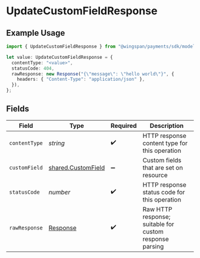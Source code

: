 # UpdateCustomFieldResponse

## Example Usage

```typescript
import { UpdateCustomFieldResponse } from "@wingspan/payments/sdk/models/operations";

let value: UpdateCustomFieldResponse = {
  contentType: "<value>",
  statusCode: 404,
  rawResponse: new Response("{\"message\": \"hello world\"}", {
    headers: { "Content-Type": "application/json" },
  }),
};
```

## Fields

| Field                                                                 | Type                                                                  | Required                                                              | Description                                                           |
| --------------------------------------------------------------------- | --------------------------------------------------------------------- | --------------------------------------------------------------------- | --------------------------------------------------------------------- |
| `contentType`                                                         | *string*                                                              | :heavy_check_mark:                                                    | HTTP response content type for this operation                         |
| `customField`                                                         | [shared.CustomField](../../../sdk/models/shared/customfield.md)       | :heavy_minus_sign:                                                    | Custom fields that are set on resource                                |
| `statusCode`                                                          | *number*                                                              | :heavy_check_mark:                                                    | HTTP response status code for this operation                          |
| `rawResponse`                                                         | [Response](https://developer.mozilla.org/en-US/docs/Web/API/Response) | :heavy_check_mark:                                                    | Raw HTTP response; suitable for custom response parsing               |
